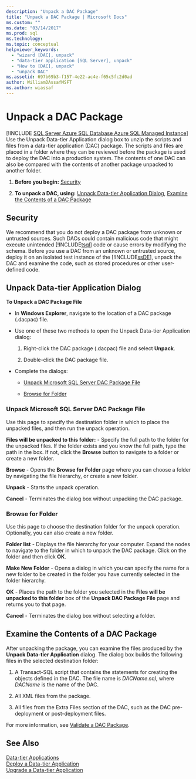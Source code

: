 ```yaml
---
description: "Unpack a DAC Package"
title: "Unpack a DAC Package | Microsoft Docs"
ms.custom: ""
ms.date: "03/14/2017"
ms.prod: sql
ms.technology:
ms.topic: conceptual
helpviewer_keywords: 
  - "wizard [DAC], unpack"
  - "data-tier application [SQL Server], unpack"
  - "How to [DAC], unpack"
  - "unpack DAC"
ms.assetid: 697b69b3-f157-4e22-ac4e-f65c5fc2d0ad
author: WilliamDAssafMSFT
ms.author: wiassaf
---
```

# Unpack a DAC Package
[!INCLUDE [SQL Server Azure SQL Database Azure SQL Managed Instance](../../includes/applies-to-version/sql-asdb-asdbmi.md)]
  Use the Unpack Data-tier Application dialog box to unzip the scripts and files from a data-tier application (DAC) package. The scripts and files are placed in a folder where they can be reviewed before the package is used to deploy the DAC into a production system. The contents of one DAC can also be compared with the contents of another package unpacked to another folder.  
  
1.  **Before you begin:**  [Security](#Security)  
  
2.  **To unpack a DAC, using:**  [Unpack Data-tier Application Dialog](#UnpackDACDial), [Examine the Contents of a DAC Package](#ExamDACPack)  

##  <a name="Security"></a> Security  
 We recommend that you do not deploy a DAC package from unknown or untrusted sources. Such DACs could contain malicious code that might execute unintended [!INCLUDE[tsql](../../includes/tsql-md.md)] code or cause errors by modifying the schema. Before you use a DAC from an unknown or untrusted source, deploy it on an isolated test instance of the [!INCLUDE[ssDE](../../includes/ssde-md.md)], unpack the DAC and examine the code, such as stored procedures or other user-defined code.  
  
##  <a name="UnpackDACDial"></a> Unpack Data-tier Application Dialog  
 **To Unpack a DAC Package File**  
  
-   In **Windows Explorer**, navigate to the location of a DAC package (.dacpac) file.  
  
-   Use one of these two methods to open the Unpack Data-tier Application dialog:  
  
    1.  Right-click the DAC package (.dacpac) file and select **Unpack**.  
  
    2.  Double-click the DAC package file.  
  
-   Complete the dialogs:  
  
    -   [Unpack Microsoft SQL Server DAC Package File](#Unpack)  
  
    -   [Browse for Folder](#Browse)  
  
###  <a name="Unpack"></a> Unpack Microsoft SQL Server DAC Package File  
 Use this page to specify the destination folder in which to place the unpacked files, and then run the unpack operation.  
  
 **Files will be unpacked to this folder:** - Specify the full path to the folder for the unpacked files. If the folder exists and you know the full path, type the path in the box. If not, click the **Browse** button to navigate to a folder or create a new folder.  
  
 **Browse** - Opens the **Browse for Folder** page where you can choose a folder by navigating the file hierarchy, or create a new folder.  
  
 **Unpack** - Starts the unpack operation.  
  
 **Cancel** - Terminates the dialog box without unpacking the DAC package.  
  
###  <a name="Browse"></a> Browse for Folder  
 Use this page to choose the destination folder for the unpack operation. Optionally, you can also create a new folder.  
  
 **Folder list** - Displays the file hierarchy for your computer. Expand the nodes to navigate to the folder in which to unpack the DAC package. Click on the folder and then click **OK**.  
  
 **Make New Folder** - Opens a dialog in which you can specify the name for a new folder to be created in the folder you have currently selected in the folder hierarchy.  
  
 **OK** - Places the path to the folder you selected in the **Files will be unpacked to this folder** box of the **Unpack DAC Package File** page and returns you to that page.  
  
 **Cancel** - Terminates the dialog box without selecting a folder.  
  
##  <a name="ExamDACPack"></a> Examine the Contents of a DAC Package  
 After unpacking the package, you can examine the files produced by the **Unpack Data-tier Application** dialog. The dialog box builds the following files in the selected destination folder:  
  
1.  A Transact-SQL script that contains the statements for creating the objects defined in the DAC. The file name is *DACName*.sql, where *DACName* is the name of the DAC.  
  
2.  All XML files from the package.  
  
3.  All files from the Extra Files section of the DAC, such as the DAC pre-deployment or post-deployment files.  
  
 For more information, see [Validate a DAC Package](../../relational-databases/data-tier-applications/validate-a-dac-package.md).  
  
## See Also  
 [Data-tier Applications](../../relational-databases/data-tier-applications/data-tier-applications.md)   
 [Deploy a Data-tier Application](../../relational-databases/data-tier-applications/deploy-a-data-tier-application.md)   
 [Upgrade a Data-tier Application](../../relational-databases/data-tier-applications/upgrade-a-data-tier-application.md)  
  
  
